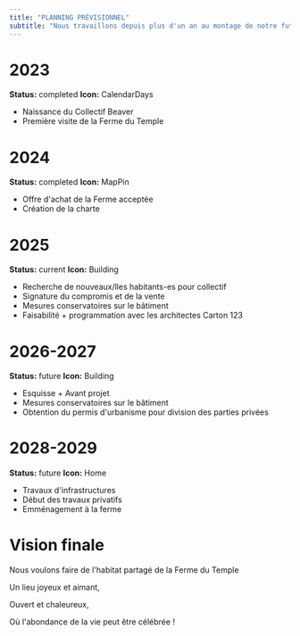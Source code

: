 ```yaml
---
title: "PLANNING PRÉVISIONNEL"
subtitle: "Nous travaillons depuis plus d'un an au montage de notre futur habitat partagé. Voici les grandes étapes de notre parcours vers l'emménagement."
---
```


# 2023

**Status:** completed
**Icon:** CalendarDays

- Naissance du Collectif Beaver
- Première visite de la Ferme du Temple

# 2024

**Status:** completed
**Icon:** MapPin

- Offre d'achat de la Ferme acceptée
- Création de la charte

# 2025

**Status:** current
**Icon:** Building

- Recherche de nouveaux/lles habitants-es pour collectif
- Signature du compromis et de la vente
- Mesures conservatoires sur le bâtiment
- Faisabilité + programmation avec les architectes Carton 123

# 2026-2027

**Status:** future
**Icon:** Building

- Esquisse + Avant projet
- Mesures conservatoires sur le bâtiment
- Obtention du permis d'urbanisme pour division des parties privées

# 2028-2029

**Status:** future
**Icon:** Home

- Travaux d'infrastructures
- Début des travaux privatifs
- Emménagement à la ferme

# Vision finale

Nous voulons faire de l'habitat partagé de la Ferme du Temple

Un lieu joyeux et aimant,

Ouvert et chaleureux,

Où l'abondance de la vie peut être célébrée !
